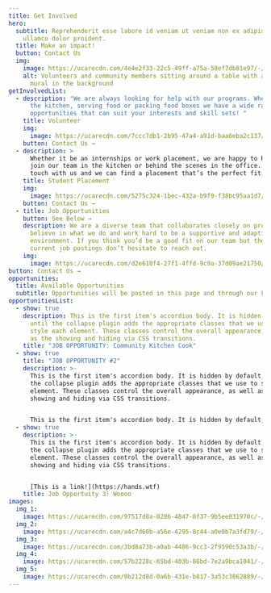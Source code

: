 ```yaml
---
title: Get Involved
hero:
  subtitle: Reprehenderit esse labore id veniam ut veniam non ex adipisicing amet
    ullamco dolor proident.
  title: Make an impact!
  button: Contact Us
  img:
    image: https://ucarecdn.com/4e4e2f33-22c5-49ff-a75a-58ef7db81e97/-/resize/800x/getinvolved_hero.jpg
    alt: Volunteers and community members sitting around a table with a colorful
      mural in the background
getInvolvedList:
  - description: "We are always looking for help with our programs. Whether it’s in
      the kitchen, serving food or packing food boxes we have a wide range of
      opportunities that can suit your interests and skill sets! "
    title: Volunteer
    img:
      image: https://ucarecdn.com/7ccc7db1-2b95-47a4-a91d-baa6eba2c137/-/resize/800x/getinvolved_volunteer.jpg
    button: Contact Us →
  - description: >
      Whether it be an internships or work placement, we are happy to have you
      join our team in the kitchen or behind the scenes in the office. Get in
      touch with us and we can find a placement that’s the perfect fit.
    title: Student Placement
    img:
      image: https://ucarecdn.com/5275c324-1bec-432a-b9f9-f38bc95aa1d7/-/resize/800x/getinvolved_student-min.jpg
    button: Contact Us →
  - title: Job Opportunities
    button: See Below →
    description: We are a diverse team that collaborates closely on projects. We
      believe in what we do and work hard to be a supportive and adaptive work
      environment. If you think you’d be a good fit on our team but there are no
      current job postings don’t hesitate to reach out.
    img:
      image: https://ucarecdn.com/d2e610f4-27f1-4ffd-9c9a-37d09ae21750/-/resize/800x/getinvolved_job.jpg
button: Contact Us →
opportunities:
  title: Available Opportunities
  subtitle: Opportunities will be posted in this page and through our Facebook.
opportunitiesList:
  - show: true
    description: This is the first item's accordion body. It is hidden by default,
      until the collapse plugin adds the appropriate classes that we use to
      style each element. These classes control the overall appearance, as well
      as the showing and hiding via CSS transitions.
    title: "JOB OPPORTUNITY: Community Kitchen Cook"
  - show: true
    title: "JOB OPPORTUNITY #2"
    description: >-
      This is the first item's accordion body. It is hidden by default, until
      the collapse plugin adds the appropriate classes that we use to style each
      element. These classes control the overall appearance, as well as the
      showing and hiding via CSS transitions.


      This is the first item's accordion body. It is hidden by default, until the collapse plugin adds the appropriate classes that we use to style each element. These classes control the **overall appearance**, as well as the showing and hiding via CSS transitions.
  - show: true
    description: >-
      This is the first item's accordion body. It is hidden by default, until
      the collapse plugin adds the appropriate classes that we use to style each
      element. These classes control the overall appearance, as well as the
      showing and hiding via CSS transitions.


      [This is a link!](https://hands.wtf)
    title: Job Opportuity 3! Woooo
images:
  img_1:
    image: https://ucarecdn.com/97517d8a-0286-4847-8f37-9b5ee031970c/-/resize/800x/program_getinvolved_gallery_1.jpg
  img_2:
    image: https://ucarecdn.com/a4c7d60b-a56e-4295-8c44-a0e0b7a3fd79/-/resize/800x/getinvolved_gallery3-min.jpg
  img_3:
    image: https://ucarecdn.com/3bd8a73b-a0ab-4486-9cc3-2f9590c53a3b/-/resize/800x/program_getinvolved_gallery_3.jpg
  img_4:
    image: https://ucarecdn.com/57b2228c-65bd-403b-86bd-7e2a9bca1041/-/resize/800x/program_getinvolved_gallery_4.jpg
  img_5:
    image: https://ucarecdn.com/9b212d8d-0a6b-431e-b817-3a53c3862889/-/resize/800x/program_getinvolved_gallery_5.jpg
---
```

